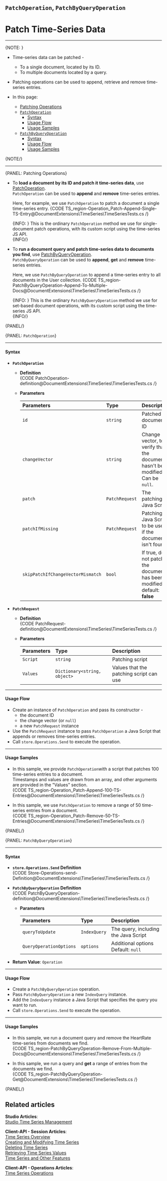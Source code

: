﻿## `PatchOperation`, `PatchByQueryOperation`  
# Patch Time-Series Data  

---

{NOTE: }

* Time-series data can be patched -  
   * To a single document, located by its ID.  
   * To multiple documents located by a query.  
* Patching operations can be used to append, retrieve and remove time-series entries.  

* In this page:  
  * [Patching Operations](../../../../document-extensions/timeseries/client-api/store-operations/patch-ts-data#patching-operations)  
  * [`PatchOperation`](../../../../document-extensions/timeseries/client-api/store-operations/patch-ts-data#patchoperation)  
     * [Syntax](../../../../document-extensions/timeseries/client-api/store-operations/patch-ts-data#syntax)  
     * [Usage Flow](../../../../document-extensions/timeseries/client-api/store-operations/patch-ts-data#usage-flow)  
     * [Usage Samples](../../../../document-extensions/timeseries/client-api/store-operations/patch-ts-data#usage-samples)  
  * [`PatchByQueryOperation`](../../../../document-extensions/timeseries/client-api/store-operations/patch-ts-data#patchbyqueryoperation)  
     * [Syntax](../../../../document-extensions/timeseries/client-api/store-operations/patch-ts-data#syntax-1)  
     * [Usage Flow](../../../../document-extensions/timeseries/client-api/store-operations/patch-ts-data#usage-flow-1)  
     * [Usage Samples](../../../../document-extensions/timeseries/client-api/store-operations/patch-ts-data#usage-samples-1)  

{NOTE/}

---

{PANEL: Patching Operations}

* To **load a document by its ID and patch it time-series data**, use [PatchOperation](../../../../../client-api/operations/patching/single-document#patching-how-to-perform-single-document-patch-operations).  
  `PatchOperation` can be used to **append** and **remove** time-series entries.  

    Here, for example, we use `PatchOperation` to patch a document a single time-series entry.
    {CODE TS_region-Operation_Patch-Append-Single-TS-Entry@DocumentExtensions\TimeSeries\TimeSeriesTests.cs /}

    {INFO: }
    This is the ordinary `PatchOperation` method we use for single-document patch 
    operations, with its custom script using the time-series JS API.  
    {INFO/}

* To **run a document query and patch time-series data to documents you find**, use [PatchByQueryOperation](../../../../../client-api/operations/patching/set-based).  
  `PatchByQueryOperation` can be used to **append**, **get** and **remove** time-series entries.  

    Here, we use `PatchByQueryOperation` to append a time-series entry to all 
    documents in the User collection.
    {CODE TS_region-PatchByQueryOperation-Append-To-Multiple-Docs@DocumentExtensions\TimeSeries\TimeSeriesTests.cs /}

    {INFO: }
    This is the ordinary `PatchByQueryOperation` method we use for set-based document 
    operations, with its custom script using the time-series JS API.  
    {INFO/}

{PANEL/}

{PANEL: `PatchOperation`}

---

#### Syntax

* **`PatchOperation`**  
   * **Definition**  
     {CODE PatchOperation-definition@DocumentExtensions\TimeSeries\TimeSeriesTests.cs /}
   * **Parameters**  

        | Parameters | Type | Description |
        |:-------------|:-------------|:-------------|
        | `id` | `string` | Patched document ID |
        | `changeVector` | `string` | Change vector, to verify that the document hasn't been modified. <br> Can be `null`. |
        | `patch` | `PatchRequest` | The patching Java Script |
        | `patchIfMissing` | `PatchRequest` | Patching Java Script to be used if the document isn't found |
        | `skipPatchIfChangeVectorMismatch` | `bool` | If true, do not patch if the document has been modified <br> default: **false** |

* **`PatchRequest`**  
   * **Definition**  
     {CODE PatchRequest-definition@DocumentExtensions\TimeSeries\TimeSeriesTests.cs /}

   * **Parameters**  

        | Parameters | Type | Description |
        |:-------------|:-------------|:-------------|
        | `Script` | `string` | Patching script |
        | `Values` | `Dictionary<string, object>` | Values that the patching script can use |

---

#### Usage Flow

* Create an instance of `PatchOperation` and pass its constructor -  
   * the document ID  
   * the change vector (or `null`)  
   * a new `PatchRequest` instance  
* Use the `PatchRequest` instance to pass `PatchOperation` 
  a Java Script that appends or removes time-series entries.  
* Call `store.Operations.Send` to execute the operation.  

---

#### Usage Samples

* In this sample, we provide `PatchOperation`with a script that patches 
  100 time-series entries to a document.  
  Timestamps and values are drawn from an array, and other 
  arguments are provided in the "Values" section.  
  {CODE TS_region-Operation_Patch-Append-100-TS-Entries@DocumentExtensions\TimeSeries\TimeSeriesTests.cs /}  

* In this sample, we use `PatchOperation` to remove a range of 50 time-series 
  entries from a document.  
  {CODE TS_region-Operation_Patch-Remove-50-TS-Entries@DocumentExtensions\TimeSeries\TimeSeriesTests.cs /}  

{PANEL/}

{PANEL: `PatchByQueryOperation`}

---

#### Syntax

* **`store.Operations.Send` Definition**  
  {CODE Store-Operations-send-Definition@DocumentExtensions\TimeSeries\TimeSeriesTests.cs /}

* **`PatchByQueryOperation` Definition**  
  {CODE PatchByQueryOperation-definition@DocumentExtensions\TimeSeries\TimeSeriesTests.cs /}
   * **Parameters**  

        | Parameters | Type | Description |
        |:-------------|:-------------|:-------------|
        | `queryToUpdate` | `IndexQuery` | The query, including the Java Script |
        | `QueryOperationOptions` | `options` | Additional options <br> Default: `null` |

* **Return Value**: `Operation`   

---

#### Usage Flow

* Create a `PatchByQueryOperation` operation.  
* Pass `PatchByQueryOperation` a new `IndexQuery` instance.  
* Add the `IndexQuery` instance a Java Script that specifies 
   the query you want to run.  
* Call `store.Operations.Send` to execute the operation.  

---

#### Usage Samples

* In this sample, we run a document query and remove the HeartRate time-series 
  from documents we find.  
   {CODE TS_region-PatchByQueryOperation-Remove-From-Multiple-Docs@DocumentExtensions\TimeSeries\TimeSeriesTests.cs /}  

* In this sample, we run a query and **get** a range of entries from the documents we find.  
   {CODE TS_region-PatchByQueryOperation-Get@DocumentExtensions\TimeSeries\TimeSeriesTests.cs /}  

{PANEL/}

## Related articles
**Studio Articles**:  
[Studio Time Series Management]()  

**Client-API - Session Articles**:  
[Time Series Overview]()  
[Creating and Modifying Time Series]()  
[Deleting Time Series]()  
[Retrieving Time Series Values]()  
[Time Series and Other Features]()  

**Client-API - Operations Articles**:  
[Time Series Operations]()  
